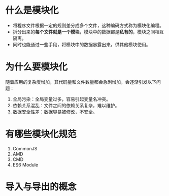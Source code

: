 # 什么是模块化
- 将程序文件根据一定的规则差分成多个文件，这种编码方式称为模块化编程。
- 拆分出来的**每个文件就是一个模块**，模块中的数据都是**私有的**，模块之间相互隔离。
- 同时也能通过一些手段，将模块中的数据暴露出来，供其他模块使用。

# 为什么要模块化
随着应用的复杂度增加，其代码量和文件数量都会急剧增加，会逐渐引发以下问题：
1. 全局污染：全局变量过多，容易引起变量名冲突。
2. 依赖关系混乱：文件之间的依赖关系复杂，难以维护。
3. 数据安全性差：数据容易被修改，不安全。

# 有哪些模块化规范
1. CommonJS
2. AMD
3. CMD
4. ES6 Module

# 导入与导出的概念

